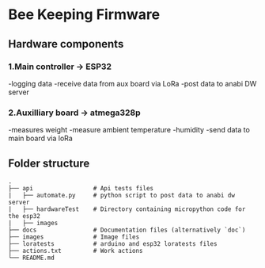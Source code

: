 # Bee Keeping Firmware
## Hardware components
### 1.Main controller -> ESP32
-logging data
-receive data from aux board via LoRa 
-post data to anabi DW server

### 2.Auxilliary board -> atmega328p 
-measures weight
-measure ambient temperature
-humidity
-send data to main board via loRa

## Folder structure
	.
	├── api                 # Api tests files
	|	├── automate.py		# python script to post data to anabi dw server
	|	├── hardwareTest	# Directory containing micropython code for the esp32
	|	├── images
	├── docs                # Documentation files (alternatively `doc`)
	├── images              # Image files
	├── loratests           # arduino and esp32 loratests files     
	├── actions.txt			# Work actions 
	└── README.md

